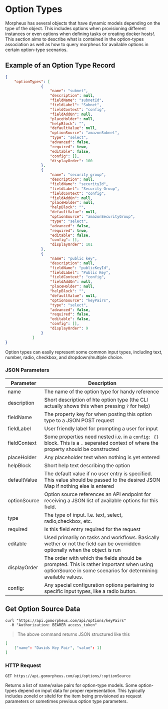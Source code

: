 # Option Types

Morpheus has several objects that have dynamic models depending on the type of the object. This includes options when provisioning different instances or even options when defining tasks or creating docker hosts!. This section aims to describe what is contained in the option-types association as well as how to query morpheus for available options in certain option-type scenarios.

## Example of an Option Type Record

```json
{
	"optionTypes": [
                {
                    "name": "subnet",
                    "description": null,
                    "fieldName": "subnetId",
                    "fieldLabel": "Subnet",
                    "fieldContext": "config",
                    "fieldAddOn": null,
                    "placeHolder": null,
                    "helpBlock": "",
                    "defaultValue": null,
                    "optionSource": "amazonSubnet",
                    "type": "select",
                    "advanced": false,
                    "required": true,
                    "editable": false,
                    "config": [],
                    "displayOrder": 100
                },
                {
                    "name": "security group",
                    "description": null,
                    "fieldName": "securityId",
                    "fieldLabel": "Security Group",
                    "fieldContext": "config",
                    "fieldAddOn": null,
                    "placeHolder": null,
                    "helpBlock": "",
                    "defaultValue": null,
                    "optionSource": "amazonSecurityGroup",
                    "type": "select",
                    "advanced": false,
                    "required": true,
                    "editable": false,
                    "config": [],
                    "displayOrder": 101
                },
                {
                    "name": "public key",
                    "description": null,
                    "fieldName": "publicKeyId",
                    "fieldLabel": "Public Key",
                    "fieldContext": "config",
                    "fieldAddOn": null,
                    "placeHolder": null,
                    "helpBlock": "",
                    "defaultValue": null,
                    "optionSource": "keyPairs",
                    "type": "select",
                    "advanced": false,
                    "required": false,
                    "editable": false,
                    "config": [],
                    "displayOrder": 9
                }
            ]
}
```


Option types can easily represent some common input types, including text, number, radio, checkbox, and dropdown/multiple choice.


### JSON Parameters

Parameter   | Description
---------   | -----------
name        | The name of the option type for handy reference
description | Short description of hte option type (the CLI actually shows this when pressing `?` for help)
fieldName   | The property key for when posting this option type to a JSON POST request
fieldLabel  | User friendly label for prompting a user for input
fieldContext | Some properties need nested i.e. in a `config: {}` block. This is a `.` seperated context of where the property should be constructed
placeHolder | Any placeholder text when nothing is yet entered
helpBlock  | Short help text describing the option
defaultValue | The default value if no user entry is specified. This value should be passed to the desired JSON Map if nothing else is entered
optionSource | Option source references an API endpoint for receiving a JSON list of available options for this field.
type         | The type of input. I.e. text, select, radio,checkbox, etc.
required     | Is this field entry required for the request
editable     | Used primarily on tasks and workflows. Basically wether or not the field can be overridden optionally when the object is run
displayOrder | The order with which the fields should be prompted. This is rather important when using optionSource in some scenarios for determining available values.
config:      | Any special configuration options pertaining to specific input types, like a radio button.

## Get Option Source Data

```shell
curl "https://api.gomorpheus.com/api/options/keyPairs"
  -H "Authorization: BEARER access_token"
```

> The above command returns JSON structured like this

```json
[
	["name": "Davids Key Pair", "value": 1]
]
```


### HTTP Request

`GET https://api.gomorpheus.com/api/options/:optionSource`

Returns a list of name/value pairs for option-type models. Some option-types depend on input data for proper representation. This typically includes zoneId or siteId for the item being provisioned as request parameters or sometimes previous option type parameters.